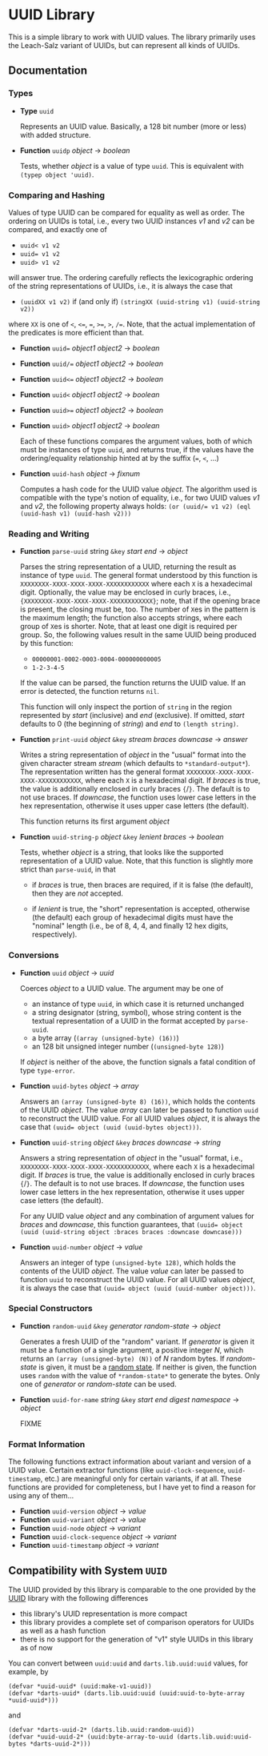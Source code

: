 # UUID Library

This is a simple library to work with UUID values. The library primarily
uses the Leach-Salz variant of UUIDs, but can represent all kinds of UUIDs.

## Documentation

### Types

- **Type** `uuid`

  Represents an UUID value. Basically, a 128 bit number (more or less)
  with added structure.

- **Function** `uuidp` _object_ &rarr; _boolean_

  Tests, whether _object_ is a value of type `uuid`. This is equivalent
  with `(typep object 'uuid)`.

### Comparing and Hashing

Values of type UUID can be compared for equality as well as order. The
ordering on UUIDs is total, i.e., every two UUID instances _v1_ and _v2_
can be compared, and exactly one of

 - `uuid< v1 v2`
 - `uuid= v1 v2`
 - `uuid> v1 v2`
 
will answer true. The ordering carefully reflects the lexicographic
ordering of the string representations of UUIDs, i.e., it is always the
case that

 - `(uuidXX v1 v2)` if (and only if) `(stringXX (uuid-string v1) (uuid-string v2))`
 
where `XX` is one of `<`, `<=`, `=`, `>=`, `>`, `/=`. Note, that the actual
implementation of the predicates is more efficient than that.

- **Function** `uuid=` _object1_ _object2_ &rarr; _boolean_
- **Function** `uuid/=` _object1_ _object2_ &rarr; _boolean_
- **Function** `uuid<=` _object1_ _object2_ &rarr; _boolean_
- **Function** `uuid<` _object1_ _object2_ &rarr; _boolean_
- **Function** `uuid>=` _object1_ _object2_ &rarr; _boolean_
- **Function** `uuid>` _object1_ _object2_ &rarr; _boolean_

  Each of these functions compares the argument values, both of which must
  be instances of type `uuid`, and returns true, if the values have the 
  ordering/equality relationship hinted at by the suffix (`=`, `<`, ...)

- **Function** `uuid-hash` _object_ &rarr; _fixnum_

  Computes a hash code for the UUID value _object_. The algorithm used is
  compatible with the type's notion of equality, i.e., for two UUID values
  _v1_ and _v2_, the following property always holds: `(or (uuid/= v1 v2) (eql (uuid-hash v1) (uuid-hash v2)))`

### Reading and Writing

- **Function** `parse-uuid` string `&key` _start_ _end_ &rarr; _object_

  Parses the string representation of a UUID, returning the result as instance
  of type `uuid`. The general format understood by this function is `XXXXXXXX-XXXX-XXXX-XXXX-XXXXXXXXXXXX`
  where each `X` is a hexadecimal digit. Optionally, the value may be enclosed
  in curly braces, i.e., `{XXXXXXXX-XXXX-XXXX-XXXX-XXXXXXXXXXXX}`; note, that
  if the opening brace is present, the closing must be, too. The number of `X`es 
  in the pattern is the maximum length; the function also accepts strings,
  where each group of `X`es is shorter. Note, that at least one digit is
  required per group. So, the following values result in the same UUID being
  produced by this function: 
  
   - `00000001-0002-0003-0004-000000000005`
   - `1-2-3-4-5`
  
  If the value can be parsed, the function returns the UUID value. If an
  error is detected, the function returns `nil`.
  
  This function will only inspect the portion of `string` in the region
  represented by _start_ (inclusive) and _end_ (exclusive). If omitted,
  _start_ defaults to 0 (the beginning of _string_) and _end_ to 
  `(length string)`.

- **Function** `print-uuid` _object_ `&key` _stream_ _braces_ _downcase_ &rarr; _answer_

  Writes a string representation of _object_ in the "usual" format into the
  given character stream _stream_ (which defaults to `*standard-output*`). The
  representation written has the general format `XXXXXXXX-XXXX-XXXX-XXXX-XXXXXXXXXXXX`, 
  where each `X` is a hexadecimal digit. If _braces_ is true, the value is additionally 
  enclosed in curly braces `{`/`}`. The default is to not use braces. If _downcase_, 
  the function  uses lower case letters in the hex representation, otherwise it uses
  upper case letters (the default).
  
  This function returns its first argument _object_
  
- **Function** `uuid-string-p` _object_ `&key` _lenient_ _braces_ &rarr; _boolean_

  Tests, whether _object_ is a string, that looks like the supported representation
  of a UUID value. Note, that this function is slightly more strict than `parse-uuid`,
  in that
  
  - if _braces_ is true, then braces are required, if it is false (the default),
    then they are *not* accepted.
    
  - if _lenient_ is true, the "short" representation is accepted, otherwise (the default)
    each group of hexadecimal digits must have the "nominal" length (i.e., be of
    8, 4, 4, and finally 12 hex digits, respectively).

### Conversions

- **Function** `uuid` _object_ &rarr; _uuid_

  Coerces _object_ to a UUID value. The argument may be one of 
  
  - an instance of type `uuid`, in which case it is returned unchanged
  - a string designator (string, symbol), whose string content is the 
    textual representation of a UUID in the format accepted by `parse-uuid`.
  - a byte array (`(array (unsigned-byte) (16))`)
  - an 128 bit unsigned integer number (`(unsigned-byte 128)`)
  
  If _object_ is neither of the above, the function signals a fatal
  condition of type `type-error`.

- **Function** `uuid-bytes` _object_ &rarr; _array_

  Answers an `(array (unsigned-byte 8) (16))`, which holds the contents
  of the UUID _object_. The value _array_ can later be passed to function 
  `uuid` to reconstruct the UUID value. For all UUID values _object_, it 
  is always the case that `(uuid= object (uuid (uuid-bytes object)))`.

- **Function** `uuid-string` _object_ `&key` _braces_ _downcase_ &rarr; _string_

  Answers a string representation of _object_ in the "usual" format, i.e.,
  `XXXXXXXX-XXXX-XXXX-XXXX-XXXXXXXXXXXX`, where each `X` is a hexadecimal
  digit. If _braces_ is true, the value is additionally enclosed in curly
  braces `{`/`}`. The default is to not use braces. If _downcase_, the function 
  uses lower case letters in the hex representation, otherwise it uses
  upper case letters (the default).
  
  For any UUID value _object_ and any combination of argument values for
  _braces_ and _downcase_, this function guarantees, that `(uuid= object (uuid (uuid-string object :braces braces :downcase downcase)))`

- **Function** `uuid-number` _object_ &rarr; _value_

  Answers an integer of type `(unsigned-byte 128)`, which holds the contents
  of the UUID _object_. The value _value_ can later be passed to function 
  `uuid` to reconstruct the UUID value. For all UUID values _object_, it 
  is always the case that `(uuid= object (uuid (uuid-number object)))`.

### Special Constructors

- **Function** `random-uuid` `&key` _generator_ _random-state_ &rarr; _object_

  Generates a fresh UUID of the "random" variant. If _generator_ is given it
  must be a function of a single argument, a positive integer _N_, which returns
  an `(array (unsigned-byte) (N))` of _N_ random bytes. If _random-state_ is 
  given, it must be a [random state](http://www.lispworks.com/documentation/lw70/CLHS/Body/26_glo_r.htm#random_state).
  If neither is given, the function uses `random` with the value of `*random-state*`
  to generate the bytes. Only one of _generator_ or _random-state_ can be
  used.

- **Function** `uuid-for-name` _string_ `&key` _start_ _end_ _digest_ _namespace_ &rarr; _object_

  FIXME

### Format Information

The following functions extract information about variant and version of a
UUID value. Certain extractor functions (like `uuid-clock-sequence`, `uuid-timestamp`, etc.)
are meaningful only for certain variants, if at all. These functions are
provided for completeness, but I have yet to find a reason for using any
of them...

- **Function** `uuid-version` _object_ &rarr; _value_
- **Function** `uuid-variant` _object_ &rarr; _value_
- **Function** `uuid-node` _object_ &rarr; _variant_
- **Function** `uuid-clock-sequence` _object_ &rarr; _variant_
- **Function** `uuid-timestamp` _object_ &rarr; _variant_

## Compatibility with System `UUID`

The UUID provided by this library is comparable to the one provided by
the [UUID](http://quickdocs.org/uuid/) library with the following 
differences

 - this library's UUID representation is more compact
 - this library provides a complete set of comparison operators for 
   UUIDs as well as a hash function
 - there is no support for the generation of "v1" style UUIDs in 
   this library as of now

You can convert between `uuid:uuid` and `darts.lib.uuid:uuid` values,
for example, by

```
(defvar *uuid-uuid* (uuid:make-v1-uuid))
(defvar *darts-uuid* (darts.lib.uuid:uuid (uuid:uuid-to-byte-array *uuid-uuid*)))
```

and

```
(defvar *darts-uuid-2* (darts.lib.uuid:random-uuid))
(defvar *uuid-uuid-2* (uuid:byte-array-to-uuid (darts.lib.uuid:uuid-bytes *darts-uuid-2*)))
```
